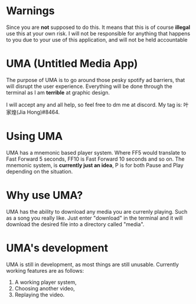 # Warnings
Since you are **not** supposed to do this. It means that this is of course **illegal** use this at your own risk. I will not be responsible for anything that happens to you due to your use of this application, and will not be held accountable

# UMA (Untitled Media App)
The purpose of UMA is to go around those pesky spotify ad barriers, that will disrupt the user experience. Everything will be done through the terminal as I am __terrible__ at graphic design.

I will accept any and all help, so feel free to dm me at discord. My tag is: 叶家煌(Jia Hong)#8464.

# Using UMA
UMA has a mnemonic based player system. Where FF5 would translate to Fast Forward 5 seconds, FF10 is Fast Forward 10 seconds and so on.
The mnemonic system, is **currently just an idea**, P is for both Pause and Play depending on the situation.

# Why use UMA?
UMA has the ability to download any media you are currenly playing. Such as a song you really like. Just enter "download" in the terminal
and it will download the desired file into a directory called "media".

# UMA's development
UMA is still in development, as most things are still unusable. Currently working features are as follows:
1. A working player system,
2. Choosing another video,
3. Replaying the video.
